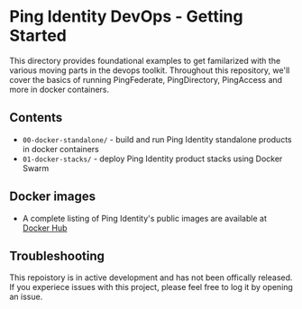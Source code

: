 # Ping Identity DevOps - Getting Started
This directory provides foundational examples to get familarized with the various moving parts in the devops toolkit. Throughout this repository, we'll cover the basics of running PingFederate, PingDirectory, PingAccess and more in docker containers. 

## Contents

* `00-docker-standalone/` - build and run Ping Identity standalone products in docker containers 
* `01-docker-stacks/` - deploy Ping Identity product stacks using Docker Swarm

## Docker images

* A complete listing of Ping Identity's public images are available at [Docker Hub](https://hub.docker.com/u/pingidentity/)

## Troubleshooting
This repoistory is in active development and has not been offically released. If you experiece issues with this project, please feel free to log it by opening an issue.
